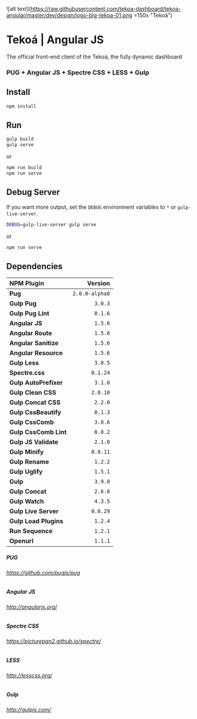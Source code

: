 ![alt text](https://raw.githubusercontent.com/tekoa-dashboard/tekoa-angular/master/dev/design/logo-big-tekoa-01.png =150x "Tekoá")

# Tekoá | Angular JS
The official front-end client of the Tekoá, the fully dynamic dashboard

### PUG + Angular JS + Spectre CSS + LESS + Gulp

## Install
```sh
npm install
```

## Run
```sh
gulp build
gulp serve
```
or
```sh
npm run build
npm run serve
```

## Debug Server
If you want more output, set the `DEBUG` environment variables to `*` or `gulp-live-server`.
```sh
DEBUG=gulp-live-server gulp serve
```
or
```sh
npm run serve
```

## Dependencies
| NPM Plugin | Version |
| :--- | ---: |
| **Pug** | `2.0.0-alpha8` |
| **Gulp Pug** | `3.0.3` |
| **Gulp Pug Lint** | `0.1.6` |
| **Angular JS** | `1.5.6` |
| **Angular Route** | `1.5.6` |
| **Angular Sanitize** | `1.5.6` |
| **Angular Resource** | `1.5.6` |
| **Gulp Less** | `3.0.5` |
| **Spectre.css** | `0.1.24` |
| **Gulp AutoPrefixer** | `3.1.0` |
| **Gulp Clean CSS** | `2.0.10` |
| **Gulp Concat CSS** | `2.2.0` |
| **Gulp CssBeautify** | `0.1.3` |
| **Gulp CssComb** | `3.0.6` |
| **Gulp CssComb Lint** | `0.0.2` |
| **Gulp JS Validate** | `2.1.0` |
| **Gulp Minify** | `0.0.11` |
| **Gulp Rename** | `1.2.2` |
| **Gulp Uglify** | `1.5.1` |
| **Gulp** | ` 3.9.0` |
| **Gulp Concat** | `2.6.0` |
| **Gulp Watch** | `4.3.5` |
| **Gulp Live Server** | `0.0.29` |
| **Gulp Load Plugins** | `1.2.4` |
| **Run Sequence** | `1.2.1` |
| **Openurl** | `1.1.1` |


##### PUG
###### https://github.com/pugjs/pug

##### Angular JS
###### http://angularjs.org/

##### Spectre CSS
###### https://picturepan2.github.io/spectre/

##### LESS
###### http://lesscss.org/

##### Gulp
###### http://gulpjs.com/
